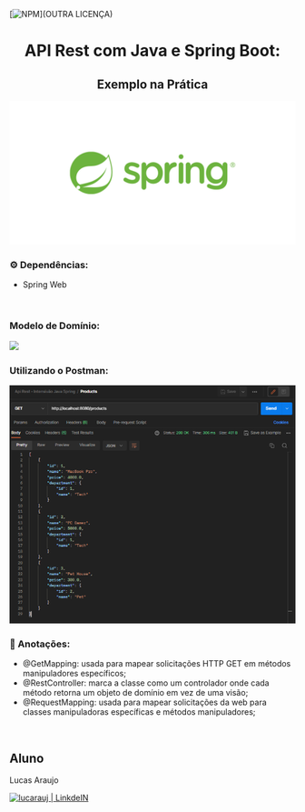 [![NPM](https://img.shields.io/npm/l/react)](OUTRA LICENÇA)

<h1 align="center"> API Rest com Java e Spring Boot: </h1>
<h2 align="center"> Exemplo na Prática </h2>

<p align="center"><img width="700px" src="https://github.com/lucarauj/assets/blob/main/Spring.png" /></p>

### ⚙ Dependências:

- Spring Web

<br>

### Modelo de Domínio:

<img width="550px" src="https://github.com/lucarauj/API-Rest-Java-e-Spring/blob/main/images/Modelo%20de%20Dom%C3%ADnio.png"/>


### Utilizando o Postman:

<img width="750px" src="https://github.com/lucarauj/API-Rest-Java-e-Spring/blob/main/images/GET%20Products.png"/>

<br>

### 📝 Anotações:

- @GetMapping: usada para mapear solicitações HTTP GET em métodos manipuladores específicos;
- @RestController: marca a classe como um controlador onde cada método retorna um objeto de domínio em vez de uma visão;
- @RequestMapping: usada para mapear solicitações da web para classes manipuladoras específicas e métodos manipuladores;

<br>

## Aluno

Lucas Araujo

<a href="https://www.linkedin.com/in/lucarauj"><img alt="lucarauj | LinkdeIN" width="40px" src="https://user-images.githubusercontent.com/43545812/144035037-0f415fc7-9f96-4517-a370-ccc6e78a714b.png" /></a>
